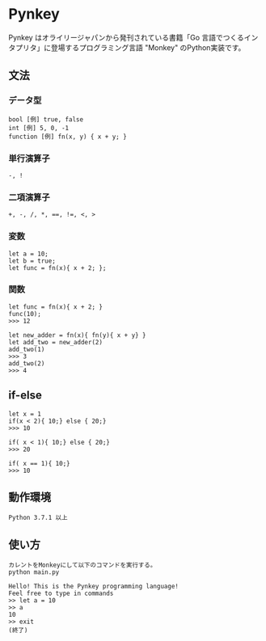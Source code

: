 Pynkey
====

Pynkey はオライリージャパンから発刊されている書籍「Go 言語でつくるインタプリタ」に登場するプログラミング言語 "Monkey" のPython実装です。

## 文法
### データ型
    bool [例] true, false  
    int [例] 5, 0, -1  
    function [例] fn(x, y) { x + y; }  

### 単行演算子
    -, !

### 二項演算子
    +, -, /, *, ==, !=, <, >

### 変数
    let a = 10;
    let b = true;
    let func = fn(x){ x + 2; };

### 関数
    let func = fn(x){ x + 2; }
    func(10);
    >>> 12

    let new_adder = fn(x){ fn(y){ x + y} }
    let add_two = new_adder(2)
    add_two(1)
    >>> 3
    add_two(2)
    >>> 4


## if-else
    let x = 1
    if(x < 2){ 10;} else { 20;}
    >>> 10

    if( x < 1){ 10;} else { 20;}
    >>> 20

    if( x == 1){ 10;}
    >>> 10

## 動作環境
    Python 3.7.1 以上

## 使い方
    カレントをMonkeyにして以下のコマンドを実行する。
    python main.py

    Hello! This is the Pynkey programming language!
    Feel free to type in commands
    >> let a = 10
    >> a
    10
    >> exit
    (終了)

